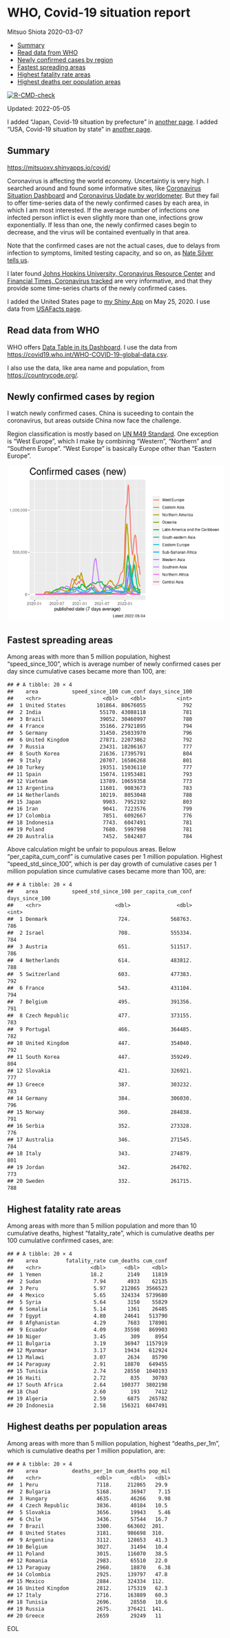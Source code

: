 WHO, Covid-19 situation report
================
Mitsuo Shiota
2020-03-07

-   [Summary](#summary)
-   [Read data from WHO](#read-data-from-who)
-   [Newly confirmed cases by region](#newly-confirmed-cases-by-region)
-   [Fastest spreading areas](#fastest-spreading-areas)
-   [Highest fatality rate areas](#highest-fatality-rate-areas)
-   [Highest deaths per population
    areas](#highest-deaths-per-population-areas)

<!-- badges: start -->

[![R-CMD-check](https://github.com/mitsuoxv/covid/workflows/R-CMD-check/badge.svg)](https://github.com/mitsuoxv/covid/actions)
<!-- badges: end -->

Updated: 2022-05-05

I added “Japan, Covid-19 situation by prefecture” in [another
page](Japan.md). I added “USA, Covid-19 situation by state” in [another
page](USA.md).

## Summary

<https://mitsuoxv.shinyapps.io/covid/>

Coronavirus is affecting the world economy. Uncertaintiy is very high. I
searched around and found some informative sites, like [Coronavirus
Situation
Dashboard](https://who.maps.arcgis.com/apps/opsdashboard/index.html#/c88e37cfc43b4ed3baf977d77e4a0667)
and [Coronavirus Update by
worldometer](https://www.worldometers.info/coronavirus/). But they fail
to offer time-series data of the newly confirmed cases by each area, in
which I am most interested. If the average number of infections one
infected person inflict is even slightly more than one, infections grow
exponentially. If less than one, the newly confirmed cases begin to
decrease, and the virus will be contained eventually in that area.

Note that the confirmed cases are not the actual cases, due to delays
from infection to symptoms, limited testing capacity, and so on, as
[Nate Silver tells
us](https://fivethirtyeight.com/features/coronavirus-case-counts-are-meaningless/).

I later found [Johns Hopkins University, Coronavirus Resource
Center](https://coronavirus.jhu.edu/) and [Financial Times, Coronavirus
tracked](https://www.ft.com/content/a26fbf7e-48f8-11ea-aeb3-955839e06441)
are very informative, and that they provide some time-series charts of
the newly confirmed cases.

I added the United States page to [my Shiny
App](https://mitsuoxv.shinyapps.io/covid/) on May 25, 2020. I use data
from [USAFacts
page](https://usafacts.org/visualizations/coronavirus-covid-19-spread-map/).

## Read data from WHO

WHO offers [Data Table in its Dashboard](https://covid19.who.int/table).
I use the data from
<https://covid19.who.int/WHO-COVID-19-global-data.csv>.

I also use the data, like area name and population, from
<https://countrycode.org/>.

## Newly confirmed cases by region

I watch newly confirmed cases. China is suceeding to contain the
coronavirus, but areas outside China now face the challenge.

Region classification is mostly based on [UN M49
Standard](https://unstats.un.org/unsd/methodology/m49/). One exception
is “West Europe”, which I make by combining “Western”, “Northern” and
“Southern Europe”. “West Europe” is basically Europe other than “Eastern
Europe”.

![](README_files/figure-gfm/chart-1.png)<!-- -->

## Fastest spreading areas

Among areas with more than 5 million population, highest
“speed_since_100”, which is average number of newly confirmed cases per
day since cumulative cases became more than 100, are:

    ## # A tibble: 20 × 4
    ##    area           speed_since_100 cum_conf days_since_100
    ##    <chr>                    <dbl>    <dbl>          <int>
    ##  1 United States          101864. 80676055            792
    ##  2 India                   55170. 43088118            781
    ##  3 Brazil                  39052. 30460997            780
    ##  4 France                  35166. 27921895            794
    ##  5 Germany                 31450. 25033970            796
    ##  6 United Kingdom          27871. 22073862            792
    ##  7 Russia                  23431. 18206167            777
    ##  8 South Korea             21636. 17395791            804
    ##  9 Italy                   20707. 16586268            801
    ## 10 Turkey                  19351. 15036110            777
    ## 11 Spain                   15074. 11953481            793
    ## 12 Vietnam                 13789. 10659358            773
    ## 13 Argentina               11601.  9083673            783
    ## 14 Netherlands             10219.  8053048            788
    ## 15 Japan                    9903.  7952192            803
    ## 16 Iran                     9041.  7223576            799
    ## 17 Colombia                 7851.  6092667            776
    ## 18 Indonesia                7743.  6047491            781
    ## 19 Poland                   7680.  5997998            781
    ## 20 Australia                7452.  5842487            784

Above calculation might be unfair to populous areas. Below
“per_capita_cum_conf” is cumulative cases per 1 million population.
Highest “speed_std_since_100”, which is per day growth of cumulative
cases per 1 million population since cumulative cases became more than
100, are:

    ## # A tibble: 20 × 4
    ##    area           speed_std_since_100 per_capita_cum_conf days_since_100
    ##    <chr>                        <dbl>               <dbl>          <int>
    ##  1 Denmark                       724.             568763.            786
    ##  2 Israel                        708.             555334.            784
    ##  3 Austria                       651.             511517.            786
    ##  4 Netherlands                   614.             483812.            788
    ##  5 Switzerland                   603.             477383.            792
    ##  6 France                        543.             431104.            794
    ##  7 Belgium                       495.             391356.            791
    ##  8 Czech Republic                477.             373155.            783
    ##  9 Portugal                      466.             364485.            782
    ## 10 United Kingdom                447.             354040.            792
    ## 11 South Korea                   447.             359249.            804
    ## 12 Slovakia                      421.             326921.            777
    ## 13 Greece                        387.             303232.            783
    ## 14 Germany                       384.             306030.            796
    ## 15 Norway                        360.             284838.            791
    ## 16 Serbia                        352.             273328.            776
    ## 17 Australia                     346.             271545.            784
    ## 18 Italy                         343.             274879.            801
    ## 19 Jordan                        342.             264702.            773
    ## 20 Sweden                        332.             261715.            788

## Highest fatality rate areas

Among areas with more than 5 million population and more than 10
cumulative deaths, highest “fatality_rate”, which is cumulative deaths
per 100 cumulative confirmed cases, are:

    ## # A tibble: 20 × 4
    ##    area         fatality_rate cum_deaths cum_conf
    ##    <chr>                <dbl>      <dbl>    <dbl>
    ##  1 Yemen                18.2        2149    11819
    ##  2 Sudan                 7.94       4933    62135
    ##  3 Peru                  5.97     212865  3566523
    ##  4 Mexico                5.65     324334  5739680
    ##  5 Syria                 5.64       3150    55829
    ##  6 Somalia               5.14       1361    26485
    ##  7 Egypt                 4.80      24641   513790
    ##  8 Afghanistan           4.29       7683   178901
    ##  9 Ecuador               4.09      35598   869903
    ## 10 Niger                 3.45        309     8954
    ## 11 Bulgaria              3.19      36947  1157919
    ## 12 Myanmar               3.17      19434   612924
    ## 13 Malawi                3.07       2634    85790
    ## 14 Paraguay              2.91      18870   649455
    ## 15 Tunisia               2.74      28550  1040193
    ## 16 Haiti                 2.72        835    30703
    ## 17 South Africa          2.64     100377  3802198
    ## 18 Chad                  2.60        193     7412
    ## 19 Algeria               2.59       6875   265782
    ## 20 Indonesia             2.58     156321  6047491

## Highest deaths per population areas

Among areas with more than 5 million population, highest
“deaths_per_1m”, which is cumulative deaths per 1 million population,
are:

    ## # A tibble: 20 × 4
    ##    area           deaths_per_1m cum_deaths pop_mil
    ##    <chr>                  <dbl>      <dbl>   <dbl>
    ##  1 Peru                   7118.     212865   29.9 
    ##  2 Bulgaria               5168.      36947    7.15
    ##  3 Hungary                4635.      46266    9.98
    ##  4 Czech Republic         3836.      40184   10.5 
    ##  5 Slovakia               3656.      19943    5.46
    ##  6 Chile                  3436.      57544   16.7 
    ##  7 Brazil                 3300.     663602  201.  
    ##  8 United States          3181.     986698  310.  
    ##  9 Argentina              3112.     128653   41.3 
    ## 10 Belgium                3027.      31494   10.4 
    ## 11 Poland                 3015.     116070   38.5 
    ## 12 Romania                2983.      65510   22.0 
    ## 13 Paraguay               2960.      18870    6.38
    ## 14 Colombia               2925.     139797   47.8 
    ## 15 Mexico                 2884.     324334  112.  
    ## 16 United Kingdom         2812.     175319   62.3 
    ## 17 Italy                  2716.     163889   60.3 
    ## 18 Tunisia                2696.      28550   10.6 
    ## 19 Russia                 2675.     376421  141.  
    ## 20 Greece                 2659       29249   11

EOL
